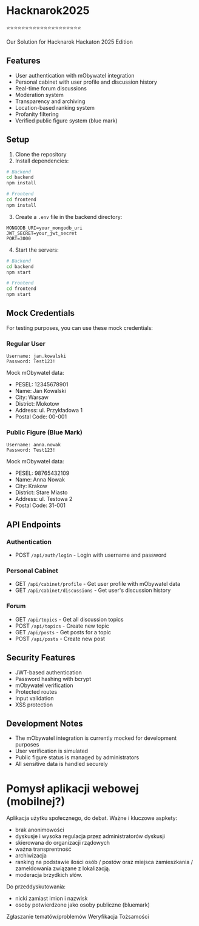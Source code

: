 # Hacknarok2025
⭐️⭐️⭐️⭐️⭐️⭐️⭐️⭐️⭐️⭐️⭐️⭐️⭐️⭐️⭐️⭐️⭐️⭐️⭐️⭐️

Our Solution for Hacknarok Hackaton 2025 Edition

## Features
- User authentication with mObywatel integration
- Personal cabinet with user profile and discussion history
- Real-time forum discussions
- Moderation system
- Transparency and archiving
- Location-based ranking system
- Profanity filtering
- Verified public figure system (blue mark)

## Setup

1. Clone the repository
2. Install dependencies:
```bash
# Backend
cd backend
npm install

# Frontend
cd frontend
npm install
```

3. Create a `.env` file in the backend directory:
```
MONGODB_URI=your_mongodb_uri
JWT_SECRET=your_jwt_secret
PORT=3000
```

4. Start the servers:
```bash
# Backend
cd backend
npm start

# Frontend
cd frontend
npm start
```

## Mock Credentials

For testing purposes, you can use these mock credentials:

### Regular User
```
Username: jan.kowalski
Password: Test123!
```

Mock mObywatel data:
- PESEL: 12345678901
- Name: Jan Kowalski
- City: Warsaw
- District: Mokotow
- Address: ul. Przykładowa 1
- Postal Code: 00-001

### Public Figure (Blue Mark)
```
Username: anna.nowak
Password: Test123!
```

Mock mObywatel data:
- PESEL: 98765432109
- Name: Anna Nowak
- City: Krakow
- District: Stare Miasto
- Address: ul. Testowa 2
- Postal Code: 31-001

## API Endpoints

### Authentication
- POST `/api/auth/login` - Login with username and password

### Personal Cabinet
- GET `/api/cabinet/profile` - Get user profile with mObywatel data
- GET `/api/cabinet/discussions` - Get user's discussion history

### Forum
- GET `/api/topics` - Get all discussion topics
- POST `/api/topics` - Create new topic
- GET `/api/posts` - Get posts for a topic
- POST `/api/posts` - Create new post

## Security Features
- JWT-based authentication
- Password hashing with bcrypt
- mObywatel verification
- Protected routes
- Input validation
- XSS protection

## Development Notes
- The mObywatel integration is currently mocked for development purposes
- User verification is simulated
- Public figure status is managed by administrators
- All sensitive data is handled securely

# Pomysł aplikacji webowej (mobilnej?)
Aplikacja użytku społecznego, do debat. 
Ważne i kluczowe aspkety:
- brak anonimowości
- dyskusje i wysoka regulacja przez administratorów dyskusji
- skierowana do organizacji rządowych
- ważna transprentność
- archiwizacja
- ranking na podstawie ilości osób / postów oraz miejsca zamieszkania / zameldowania związane z lokalizacją.
- moderacja brzydkich słów.

Do przeddyskutowania:
- nicki zamiast imion i nazwisk
- osoby potwierdzone jako osoby publiczne (bluemark)


Zgłaszanie tematów/problemów 
Weryfikacja Tożsamości 
